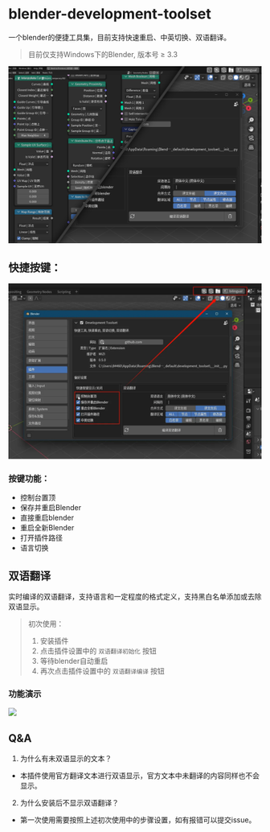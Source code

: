 # blender-development-toolset

一个blender的便捷工具集，目前支持快速重启、中英切换、双语翻译。

> 目前仅支持Windows下的Blender, 版本号 ≥ 3.3

![preview](./resource/img/preview.png)

## 快捷按键：

![quick_btn](./resource/img/quick_btn.webp)

### 按键功能：

- 控制台置顶
- 保存并重启Blender
- 直接重启blender
- 重启全新Blender
- 打开插件路径
- 语言切换

## 双语翻译

实时编译的双语翻译，支持语言和一定程度的格式定义，支持黑白名单添加或去除双语显示。

> 初次使用：
>   1. 安装插件
>   2. 点击插件设置中的 `双语翻译初始化` 按钮
>   3. 等待blender自动重启
>   4. 再次点击插件设置中的 `双语翻译编译` 按钮

### 功能演示

[![](https://i1.hdslb.com/bfs/archive/a202ae2ffb7658ed204a9a5c9c4c4b1827ba53c7.jpg)](https://www.bilibili.com/video/BV15q42eEEmu/)


## Q&A

1. 为什么有未双语显示的文本？

- 本插件使用官方翻译文本进行双语显示，官方文本中未翻译的内容同样也不会显示。

2. 为什么安装后不显示双语翻译？

- 第一次使用需要按照上述初次使用中的步骤设置，如有报错可以提交issue。



